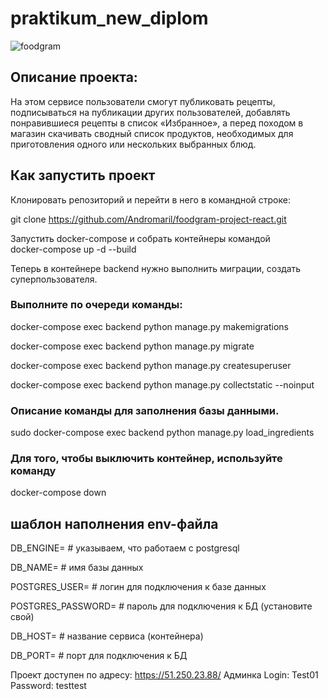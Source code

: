 # praktikum_new_diplom
![foodgram](https://github.com/Andromaril/foodgram-project-react/actions/workflows/foodgram.yml/badge.svg)

<h2>Описание проекта:</h2>
На этом сервисе пользователи смогут публиковать рецепты, подписываться на публикации других пользователей, добавлять понравившиеся рецепты в список «Избранное», а перед походом в магазин скачивать сводный список продуктов, необходимых для приготовления одного или нескольких выбранных блюд.

<h2>Как запустить проект</h2>
Клонировать репозиторий и перейти в него в командной строке:

git clone https://github.com/Andromaril/foodgram-project-react.git


Запустить docker-compose и собрать контейнеры  командой  
docker-compose up -d --build

Теперь в контейнере backend нужно выполнить миграции, создать суперпользователя.

<h3>Выполните по очереди команды:</h3>

docker-compose exec backend python manage.py makemigrations

docker-compose exec backend python manage.py migrate

docker-compose exec backend python manage.py createsuperuser

docker-compose exec backend python manage.py collectstatic --noinput

<h3>Oписание команды для заполнения базы данными.</h3>

sudo docker-compose exec backend python manage.py load_ingredients

<h3>Для того, чтобы выключить контейнер, используйте команду</h3>

docker-compose down

<h2>шаблон наполнения env-файла</h2>

DB_ENGINE= # указываем, что работаем с postgresql

DB_NAME= # имя базы данных

POSTGRES_USER= # логин для подключения к базе данных

POSTGRES_PASSWORD= # пароль для подключения к БД (установите свой)

DB_HOST= # название сервиса (контейнера)

DB_PORT= # порт для подключения к БД 

Проект доступен по адресу:
https://51.250.23.88/
Админка
Login: Test01
Password: testtest
